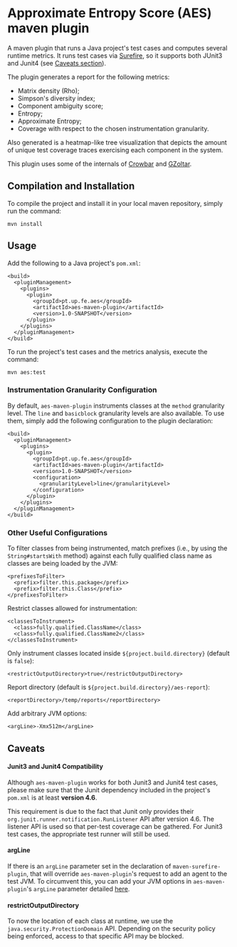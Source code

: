 # Approximate Entropy Score (AES) maven plugin

A maven plugin that runs a Java project's test cases and computes several runtime metrics. 
It runs test cases via [Surefire](https://maven.apache.org/surefire/maven-surefire-plugin/), so it supports both JUnit3 and Junit4 (see [Caveats section](#caveats)).

The plugin generates a report for the following metrics:

* Matrix density (Rho);
* Simpson's diversity index;
* Component ambiguity score;
* Entropy;
* Approximate Entropy;
* Coverage with respect to the chosen instrumentation granularity.
 
Also generated is a heatmap-like tree visualization that depicts the amount of unique test coverage traces exercising each component in the system.

This plugin uses some of the internals of [Crowbar](http://crowbar.io/) and [GZoltar](http://gzoltar.com/).

## Compilation and Installation

To compile the project and install it in your local maven repository, simply run the command:
```
mvn install
```

## Usage

Add the following to a Java project's `pom.xml`:
```
<build>
  <pluginManagement>
    <plugins>
      <plugin>
        <groupId>pt.up.fe.aes</groupId>
        <artifactId>aes-maven-plugin</artifactId>
        <version>1.0-SNAPSHOT</version>
      </plugin>
    </plugins>
  </pluginManagement>
</build>
```

To run the project's test cases and the metrics analysis, execute the command:
```
mvn aes:test
```


### Instrumentation Granularity Configuration
By default, `aes-maven-plugin` instruments classes at the `method` granularity level. The `line` and `basicblock` granularity levels are also available. To use them, simply add the following configuration to the plugin declaration:
```
<build>
  <pluginManagement>
    <plugins>
      <plugin>
        <groupId>pt.up.fe.aes</groupId>
        <artifactId>aes-maven-plugin</artifactId>
        <version>1.0-SNAPSHOT</version>
        <configuration>
          <granularityLevel>line</granularityLevel>
        </configuration>
      </plugin>
    </plugins>
  </pluginManagement>
</build>
```

### Other Useful Configurations

To filter classes from being instrumented, match prefixes (i.e., by using the `String#startsWith` method) against each fully qualified class name as classes are being loaded by the JVM:
```
<prefixesToFilter>
  <prefix>filter.this.package</prefix>
  <prefix>filter.this.Class</prefix>
</prefixesToFilter>
```

Restrict classes allowed for instrumentation:
```
<classesToInstrument>
  <class>fully.qualified.ClassName</class>
  <class>fully.qualified.ClassName2</class>
</classesToInstrument>
```

Only instrument classes located inside `${project.build.directory}` (default is `false`):
```
<restrictOutputDirectory>true</restrictOutputDirectory>
```

Report directory (default is `${project.build.directory}/aes-report`):
```
<reportDirectory>/temp/reports</reportDirectory>
```

Add arbitrary JVM options:
```
<argLine>-Xmx512m</argLine>
```

## Caveats

#### Junit3 and Junit4 Compatibility

Although `aes-maven-plugin` works for both Junit3 and Junit4 test cases, please make sure that the Junit dependency included in the project's `pom.xml` is at least **version 4.6**.
 
This requirement is due to the fact that Junit only provides their `org.junit.runner.notification.RunListener` API after version 4.6. The listener API is used so that per-test coverage can be gathered.
For Junit3 test cases, the appropriate test runner will still be used.

#### argLine

If there is an `argLine` parameter set in the declaration of `maven-surefire-plugin`, that will override `aes-maven-plugin`'s request to add an agent to the test JVM. 
To circumvent this, you can add your JVM options in `aes-maven-plugin`'s `argLine` parameter detailed [here](#other-useful-configurations).

#### restrictOutputDirectory

To now the location of each class at runtime, we use the `java.security.ProtectionDomain` API. Depending on the security policy being enforced, access to that specific API may be blocked.
